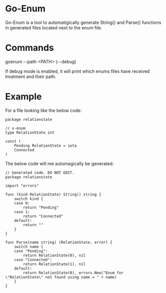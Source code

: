 # Go-Enum

Go-Enum is a tool to automatigically generate String() and Parse() functions in generated files located next to the enum file.

# Commands
goenum --path \<PATH\> (--debug)

If debug mode is enabled, it will print which enums files have received treatment and their path.

# Example
For a file looking like the below code:
```
package relationstate

// x-enum
type RelationState int

const (
    Pending RelationState = iota
    Connected
)
```

The below code will me automagically be generated:
```
// Generated code. DO NOT EDIT.
package relationstate

import "errors"

func (kind RelationState) String() string {
    switch kind { 
    case 0:
        return "Pending" 
    case 1:
        return "Connected" 
    default:
        return ""
    }
}

func Parse(name string) (RelationState, error) {
    switch name { 
    case "Pending":
        return RelationState(0), nil 
    case "Connected":
        return RelationState(1), nil 
    default:
        return RelationState(0), errors.New("Enum for \"RelationState\" not found using name = " + name)
    }
}
```